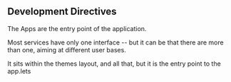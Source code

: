 ## Development Directives ##

The Apps are the entry point of the application. 

Most services have only one interface -- but it can be that there are more than one, 
aiming at different user bases. 


It sits within the themes layout, and all that, but it is the entry point to the app.lets
